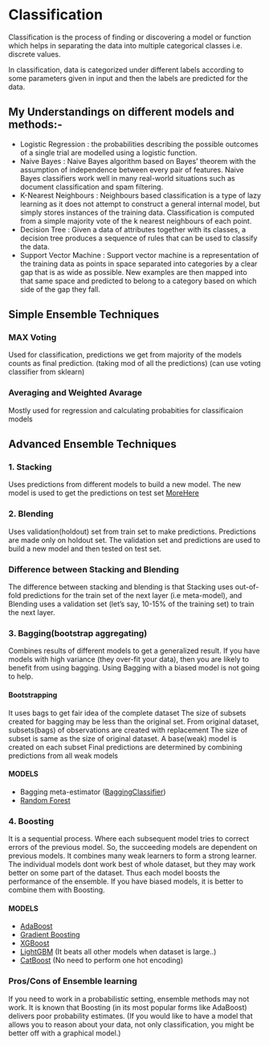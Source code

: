 # Classification

Classification is the process of finding or discovering a model or function which helps in separating the data into multiple categorical classes i.e. discrete values.

In classification, data is categorized under different labels according to some parameters given in input and then the labels are predicted for the data.

## My Understandings on different models and methods:-

* Logistic Regression :
the probabilities describing the possible outcomes of a single trial are modelled using a logistic function.
* Naive Bayes :
Naive Bayes algorithm based on Bayes’ theorem with the assumption of independence between every pair of features. Naive Bayes classifiers work well in many real-world situations such as document classification and spam filtering.
* K-Nearest Neighbours :
Neighbours based classification is a type of lazy learning as it does not attempt to construct a general internal model, but simply stores instances of the training data. Classification is computed from a simple majority vote of the k nearest neighbours of each point.
* Decision Tree :
Given a data of attributes together with its classes, a decision tree produces a sequence of rules that can be used to classify the data.
* Support Vector Machine :
Support vector machine is a representation of the training data as points in space separated into categories by a clear gap that is as wide as possible. New examples are then mapped into that same space and predicted to belong to a category based on which side of the gap they fall.

## Simple Ensemble Techniques

### MAX Voting

Used for classification, predictions we get from majority of the models counts as final prediction.
(taking mod of all the predictions) (can use voting classifier from sklearn)

### Averaging and Weighted Avarage

Mostly used for regression and calculating probabities for classificaion models

## Advanced Ensemble Techniques

### 1. Stacking

Uses predictions from different models to build a new model. The new model is used to get the predictions on test set 
[MoreHere](https://machinelearningmastery.com/stacking-ensemble-machine-learning-with-python/)

### 2. Blending

Uses validation(holdout) set from train set to make predictions. Predictions are made only on holdout set.
The validation set and predictions are used to build a new model and then tested on test set.

### Difference between Stacking and Blending

The difference between stacking and blending is that Stacking uses out-of-fold predictions for the train set of the next layer (i.e meta-model), and Blending uses a validation set (let’s say, 10-15% of the training set) to train the next layer.

### 3. Bagging(bootstrap aggregating)

Combines results of different models to get a generalized result.
If you have models with high variance (they over-fit your data), then you are likely to benefit from using bagging. 
Using Bagging with a biased model is not going to help.

#### Bootstrapping

It uses bags to get fair idea of the complete dataset
The size of subsets created for bagging may be less than the original set.
From original dataset, subsets(bags) of observations are created with replacement
The size of subset is same as the size of original dataset.
A base(weak) model is created on each subset
Final predictions are determined by combining predictions from all weak models

#### MODELS

* Bagging meta-estimator ([BaggingClassifier](https://scikit-learn.org/stable/modules/generated/sklearn.ensemble.BaggingClassifier.html))
* [Random Forest](https://scikit-learn.org/stable/modules/generated/sklearn.ensemble.RandomForestClassifier.html)

### 4. Boosting

It is a sequential process. Where each subsequent model tries to correct errors of the previous model.
So, the succeeding models are dependent on previous models.
It combines many weak learners to form a strong learner.
The individual models dont work best of whole dataset, but they may work better on some part of the dataset. Thus each model boosts the performance of the ensemble.
If you have biased models, it is better to combine them with Boosting.

#### MODELS

* [AdaBoost](https://scikit-learn.org/stable/modules/generated/sklearn.ensemble.AdaBoostClassifier.html)
* [Gradient Boosting](https://scikit-learn.org/stable/modules/generated/sklearn.ensemble.GradientBoostingClassifier.html)
* [XGBoost](https://xgboost.readthedocs.io/en/latest/)
* [LightGBM](https://lightgbm.readthedocs.io/en/latest/) (It beats all other models when dataset is large..)
* [CatBoost](https://catboost.ai/docs/concepts/python-reference_parameters-list.html) (No need to perform one hot encoding)

### Pros/Cons of Ensemble learning

If you need to work in a probabilistic setting, ensemble methods may not work. It is known that Boosting (in its most popular forms like AdaBoost) delivers poor probability estimates.
(If you would like to have a model that allows you to reason about your data, not only classification, you might be better off with a graphical model.)
